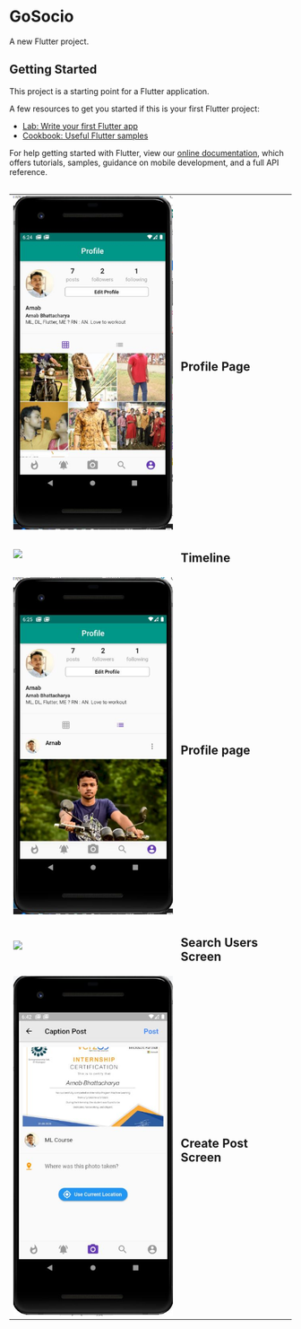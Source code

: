 # GoSocio

A new Flutter project.

## Getting Started

This project is a starting point for a Flutter application.

A few resources to get you started if this is your first Flutter project:

- [Lab: Write your first Flutter app](https://flutter.dev/docs/get-started/codelab)
- [Cookbook: Useful Flutter samples](https://flutter.dev/docs/cookbook)

For help getting started with Flutter, view our
[online documentation](https://flutter.dev/docs), which offers tutorials,
samples, guidance on mobile development, and a full API reference.
<br><br>
<p>
  <table>
    <tr>
      <td><img src="https://github.com/Arnab28122000/GoSocio/blob/master/Profile_page.JPG" width="350"></td>
      <td><h2>Profile Page</h2></td>
    </tr>
     <tr>
      <td><img src="(https://github.com/Arnab28122000/GoSocio/blob/master/Timeline.JPG" width="350"></td>
       <td><h2>Timeline</h2></td>
    </tr>
    <tr>
      <td><img src="https://github.com/Arnab28122000/GoSocio/blob/master/profile_page_2.JPG" width="350"></td>
      <td><h2>Profile page</h2></td>
    </tr>
     <tr>
      <td><img src="https://github.com/Arnab28122000/GoSocio/blob/master/Search_users_screen" width="350"></td>
      <td><h2>Search Users Screen</h2></td>
    </tr>
    <tr>
      <td><img src="https://github.com/Arnab28122000/GoSocio/blob/master/create_post_screen.JPG" width="350" alt="accessibility text"></td>
      <td><h2>Create Post Screen</h2></td>
    </tr>
  </table>
</p>
